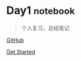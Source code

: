 <!-- _coverpage.md --> 

 # Day1 <small>notebook</small> 

> 个人复习，总结笔记

[GitHub](https://schllllll.github.io/doc/) 

[Get Started](README.md)